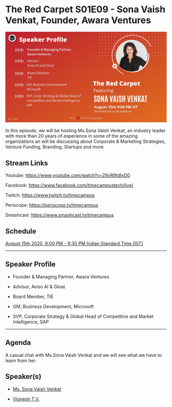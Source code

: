 # The Red Carpet S01E09 - Sona Vaish Venkat, Founder, Awara Ventures

<img src="https://raw.githubusercontent.com/timecampus/neverstop/master/the-red-carpet/Season-1/TRC-S01E09/TRC-S01E09.jpg" width="800">

In this episode, we will be hosting Ms.Sona Vaish Venkat, an industry leader with more than 20 years of experience in some of the amazing organizations an will be discussing about Corporate & Marketing Strategies, Venture Funding, Branding, Startups and more.

## Stream Links

Youtube: https://www.youtube.com/watch?v=Z6vR9tdIxD0

Facebook: https://www.facebook.com/timecampustech/live/

Twitch: https://www.twitch.tv/timecampus

Periscope: https://periscope.tv/timecampus

Smashcast: https://www.smashcast.tv/timecampus

## Schedule

[August 15th 2020, 9:00 PM - 9:30 PM Indian Standard Time (IST)](https://calendar.google.com/event?action=TEMPLATE&tmeid=MGYyc21paWF1ZTl0Y2JjM2IzN2tkY3FsYWlfMjAyMDA4MTVUMTUzMDAwWiB0aW1lY2FtcHVzLmNvbV8zaHE0cHRrczBsZTJybmQwajAxbzYwMTRhZ0Bn&tmsrc=timecampus.com_3hq4ptks0le2rnd0j01o6014ag%40group.calendar.google.com)

---

## Speaker Profile

- Founder & Managing Partner, Awara Ventures

- Advisor, Aviso AI & Gloat

- Board Member, TiE

- GM, Business Development, Microsoft

- SVP, Corporate Strategy & Global Head of Competitive and Market Intelligence, SAP

---

## Agenda

A casual chat with Ms.Sona Vaish Venkat and we will see what we have to learn from her.

## Speaker(s)

- [Ms. Sona Vaish Venkat](https://www.linkedin.com/in/sona-vaish-venkat/)

- [Vignesh T.V.](http://tvvignesh.com/)
